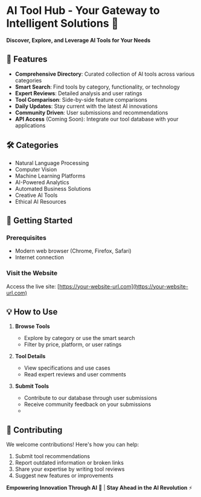 # AI Tool Hub - Your Gateway to Intelligent Solutions 🚀


**Discover, Explore, and Leverage AI Tools for Your Needs**


## 🌟 Features

- **Comprehensive Directory**: Curated collection of AI tools across various categories
- **Smart Search**: Find tools by category, functionality, or technology
- **Expert Reviews**: Detailed analysis and user ratings
- **Tool Comparison**: Side-by-side feature comparisons
- **Daily Updates**: Stay current with the latest AI innovations
- **Community Driven**: User submissions and recommendations
- **API Access** (Coming Soon): Integrate our tool database with your applications

## 🛠️ Categories

- Natural Language Processing
- Computer Vision
- Machine Learning Platforms
- AI-Powered Analytics
- Automated Business Solutions
- Creative AI Tools
- Ethical AI Resources

## 🚀 Getting Started

### Prerequisites
- Modern web browser (Chrome, Firefox, Safari)
- Internet connection

### Visit the Website
Access the live site: [https://your-website-url.com](https://your-website-url.com)

## 💡 How to Use

1. **Browse Tools**
   - Explore by category or use the smart search
   - Filter by price, platform, or user ratings

2. **Tool Details**
   - View specifications and use cases
   - Read expert reviews and user comments

3. **Submit Tools**
   - Contribute to our database through user submissions
   - Receive community feedback on your submissions
   - 
## 🤝 Contributing

We welcome contributions! Here's how you can help:

1. Submit tool recommendations 
2. Report outdated information or broken links
3. Share your expertise by writing tool reviews
4. Suggest new features or improvements



**Empowering Innovation Through AI** 🤖 | **Stay Ahead in the AI Revolution** ⚡
